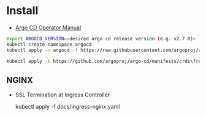 # Install

- [Argo CD Operator Manual](https://argo-cd.readthedocs.io/en/stable/operator-manual/core/)
  
```bash
export ARGOCD_VERSION=<desired argo cd release version (e.g. v2.7.0)>
kubectl create namespace argocd
kubectl apply -n argocd -f https://raw.githubusercontent.com/argoproj/argo-cd/$ARGOCD_VERSION/manifests/core-install.yaml

kubectl apply -k https://github.com/argoproj/argo-cd/manifests/crds\?ref\=stable
```


## NGINX

- SSL Termination at Ingress Controller

    kubectl apply -f docs/ingress-nginx.yaml
